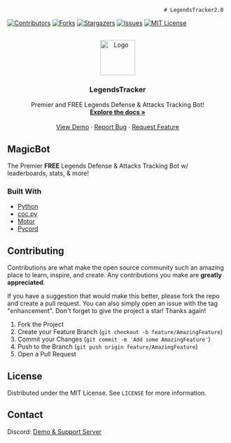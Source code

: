                                                       # LegendsTracker2.0
<div id="top"></div>
<!--
*** Thanks for checking out the Best-README-Template. If you have a suggestion
*** that would make this better, please fork the repo and create a pull request
*** or simply open an issue with the tag "enhancement".
*** Don't forget to give the project a star!
*** Thanks again! Now go create something AMAZING! :D
-->



<!-- PROJECT SHIELDS -->
<!--
*** I'm using markdown "reference style" links for readability.
*** Reference links are enclosed in brackets [ ] instead of parentheses ( ).
*** See the bottom of this document for the declaration of the reference variables
*** for contributors-url, forks-url, etc. This is an optional, concise syntax you may use.
*** https://www.markdownguide.org/basic-syntax/#reference-style-links
-->
[![Contributors][contributors-shield]][contributors-url]
[![Forks][forks-shield]][forks-url]
[![Stargazers][stars-shield]][stars-url]
[![Issues][issues-shield]][issues-url]
[![MIT License][license-shield]][license-url]




<!-- PROJECT LOGO -->
<br />
<div align="center">
  <a href="https://github.com/MagicTheDev/LegendsTracker2.0">
    <img src="https://cdn.discordapp.com/attachments/843624785560993833/938961364100190269/796f92a51db491f498f6c76fea759651_1.png" alt="Logo" width="80" height="80">
  </a>

<h3 align="center">LegendsTracker</h3>

  <p align="center">
    Premier and FREE Legends Defense & Attacks Tracking Bot!
    <br />
    <a href="https://github.com/MagicTheDev/LegendsTracker2.0"><strong>Explore the docs »</strong></a>
    <br />
    <br />
    <a href="https://discord.gg/gChZm3XCrS">View Demo</a>
    ·
    <a href="https://github.com/MagicTheDev/LegendsTracker2.0/issues">Report Bug</a>
    ·
    <a href="https://github.com/MagicTheDev/LegendsTracker2.0/issues">Request Feature</a>
  </p>
</div>



<!-- ABOUT THE PROJECT -->
## MagicBot

The Premier **FREE** Legends Defense & Attacks Tracking Bot w/ leaderboards, stats, & more!



### Built With

* [Python](https://www.python.org/)
* [coc.py](https://cocpy.readthedocs.io/en/latest/)
* [Motor](https://motor.readthedocs.io/en/stable/tutorial-asyncio.html)
* [Pycord](https://pycord.dev/)



<!-- GETTING STARTED -->


<!-- CONTRIBUTING -->
## Contributing

Contributions are what make the open source community such an amazing place to learn, inspire, and create. Any contributions you make are **greatly appreciated**.

If you have a suggestion that would make this better, please fork the repo and create a pull request. You can also simply open an issue with the tag "enhancement".
Don't forget to give the project a star! Thanks again!

1. Fork the Project
2. Create your Feature Branch (`git checkout -b feature/AmazingFeature`)
3. Commit your Changes (`git commit -m 'Add some AmazingFeature'`)
4. Push to the Branch (`git push origin feature/AmazingFeature`)
5. Open a Pull Request



<!-- LICENSE -->
## License

Distributed under the MIT License. See `LICENSE` for more information.


<!-- CONTACT -->
## Contact

Discord: [Demo & Support Server](https://discord.gg/gChZm3XCrS)









<!-- MARKDOWN LINKS & IMAGES -->
<!-- https://www.markdownguide.org/basic-syntax/#reference-style-links -->
[contributors-shield]: https://img.shields.io/github/contributors/MagicTheDev/MagicBot.svg?style=for-the-badge
[contributors-url]: https://github.com/MagicTheDev/LegendsTracker2.0/graphs/contributors
[forks-shield]: https://img.shields.io/github/forks/MagicTheDev/LegendsTracker2.0.svg?style=for-the-badge
[forks-url]: https://github.com/MagicTheDev/LegendsTracker2.0/network/members
[stars-shield]: https://img.shields.io/github/stars/MagicTheDev/LegendsTracker2.0.svg?style=for-the-badge
[stars-url]: https://github.com/MagicTheDev/LegendsTracker2.0/stargazers
[issues-shield]: https://img.shields.io/github/issues/MagicTheDev/LegendsTracker2.0.svg?style=for-the-badge
[issues-url]: https://github.com/MagicTheDev/LegendsTracker2.0/issues
[license-shield]: https://img.shields.io/github/license/MagicTheDev/LegendsTracker2.0.svg?style=for-the-badge
[license-url]: https://github.com/MagicTheDev/LegendsTracker2.0/master/LICENSE

[product-screenshot]: images/screenshot.png
